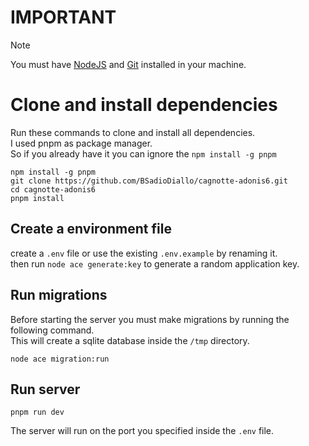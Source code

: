 # IMPORTANT
> [!NOTE]
> You must have [NodeJS](https://nodejs.org/en/download/package-manager) and [Git](https://git-scm.com/downloads) installed in your machine.
> 
# Clone and install dependencies

Run these commands to clone and install all dependencies.  
I used pnpm as package manager.  
So if you already have it you can ignore the `npm install -g pnpm`
```
npm install -g pnpm
git clone https://github.com/BSadioDiallo/cagnotte-adonis6.git
cd cagnotte-adonis6
pnpm install
```

## Create a environment file
create a `.env` file or use the existing `.env.example` by renaming it.  
then run `node ace generate:key` to generate a random application key.

## Run migrations
Before starting the server you must make migrations by running the following command.  
This will create a sqlite database inside the `/tmp` directory.

```
node ace migration:run
```

## Run server
```
pnpm run dev
```
The server will run on the port you specified inside the `.env` file.
